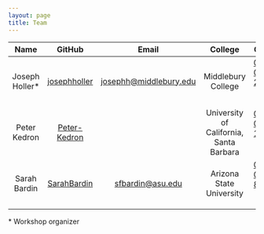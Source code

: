 ```yaml
---
layout: page
title: Team
---
```


| Name | GitHub | Email | College | ORCID |
| :--: |  :--: |  :--: | :--: |  :--: |
| Joseph Holler\* | [josephholler](https://josephholler.github.io) | josephh@middlebury.edu | Middlebury College | <a href="https://orcid.org/0000-0002-2381-2699">0000-0002-2381-2699 <img alt="ORCID logo" src="https://info.orcid.org/wp-content/uploads/2019/11/orcid_16x16.png" width="16" height="16" /></a> |
| Peter Kedron | [Peter-Kedron](https://peterkedron.com/)  |  | University of California, Santa Barbara | <a href="https://orcid.org/0000-0002-1093-3416">0000-0002-1093-3416 <img alt="ORCID logo" src="https://info.orcid.org/wp-content/uploads/2019/11/orcid_16x16.png" width="16" height="16" /></a> |
| Sarah Bardin | [SarahBardin](https://github.com/SarahBardin)  | sfbardin@asu.edu | Arizona State University | <a href="https://orcid.org/0000-0001-8657-1725">0000-0001-8657-1725 <img alt="ORCID logo" src="https://info.orcid.org/wp-content/uploads/2019/11/orcid_16x16.png" width="16" height="16" /></a> |

\* Workshop organizer
